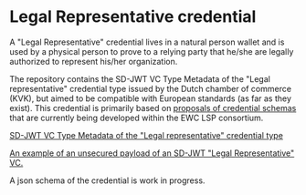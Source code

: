 # Legal Representative credential

A "Legal Representative" credential lives in a natural person wallet and is used by a physical person to prove to a relying party that he/she are legally authorized to represent his/her organization.

The repository contains the SD-JWT VC Type Metadata of the "Legal representative" credential type issued by the Dutch chamber of commerce (KVK), but aimed to be compatible with European standards (as far as they exist). This credential is primarily based on [proposals of credential schemas](https://github.com/EWC-consortium/eudi-wallet-rulebooks-and-schemas) that are currently being developed within the EWC LSP consortium.

[SD-JWT VC Type Metadata of the "Legal representative" credential type](legal_representative_credential.json)

[An example of an unsecured payload of an SD-JWT "Legal Representative" VC.](example.json)

A json schema of the credential is work in progress.



